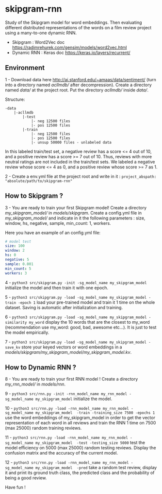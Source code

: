 # skipgram-rnn
Study of the Skipgram model for word embeddings. 
Then evaluating different distributed representations 
of the words on a film review project using a many-to-one dynamic RNN.

- Skipgram : Word2Vec doc https://radimrehurek.com/gensim/models/word2vec.html
- Dynamic RNN : Keras doc https://keras.io/layers/recurrent/

## Environment
1 - Download data here http://ai.stanford.edu/~amaas/data/sentiment/ (turn into a directory named *aclImdb/* after decompression).
Create a directory named *data/* at the project root. Put the directory *aclImdb/* inside *data/*.

Structure:
```
-data
    |-acllmdb
        |-test
            |- neg 12500 files
            |- pos 12500 files
        |-train
            |- neg 12500 files
            |- pos 12500 files
            |- unsup 50000 files - unlabeled data
```

 In this labeled train/test set, a negative review has a score <= 4 out of 10, 
 and a positive review has a score >= 7 out of 10. Thus, reviews with more 
 neutral ratings are not included in the train/test sets. We labeled a negative 
 review whose score <= 4 as 0, and a positive review whose score >= 7 as 1.

2 - Create a env.yml file at the project root and write in it : `project_abspath: "absolute/path/to/skipgram-rnn"`

## How to Skipgram ?
3 - You are ready to train your first Skipgram model! Create a directory 
*my_skipgram_model/* in *models/skipgram*. Create a config.yml file in 
*my_skipgram_model/* and indicate in it the following parameters : size, 
window, hs, negative, sample, min_count: 1, workers.

Here you have an example of an config.yml file:

```yaml
# model test
size: 100
window: 2
hs: 0
negative: 5
sample: 0.001
min_count: 5
workers: 3
``` 

4 - `python3 src/skipgram.py -init -sg_model_name my_skipgram_model` 
initialize the model and then train it with one epoch. 

5 - `python3 src/skipgram.py -load -sg_model_name my_skipgram_model -train -epoch 1` 
load your pre-trained model and train it 1 time on the whole dataset. 
Saving is automatic after initialization and training.

6 - `python3 src/skipgram.py -load -sg_model_name my_skipgram_model -similarity my_word` 
display the 10 words that are the closest to my_word (recommendation use my_word: 
good, bad, awesome etc...). It is just to test the model empirically.

7 - `python3 src/skipgram.py -load -sg_model_name my_skipgram_model -save_kv` 
store your keyed vectors or word embeddings in a 
*models/skipgram/my_skipgram_model/my_skipgram_model.kv*.

## How to Dynamic RNN ?

8 - You are ready to train your first RNN model ! Create a directory 
*my_rnn_model/* in *models/rnn*.

9 - `python3 src/rnn.py -init -rnn_model_name my_rnn_model -sg_model_name my_skipgram_model` 
initialize the model. 

10 - `python3 src/rnn.py -load -rnn_model_name my_rnn_model -sg_model_name my_skipgram_model 
-train -training_size 7500 -epochs 1` use the word embeddings of my_skipgram_model in order 
to get the vector representation of each word in all reviews and train the RNN 1 time on 
7500 (max 25000) random training reviews.

11 - `python3 src/rnn.py -load -rnn_model_name my_rnn_model -sg_model_name my_skipgram_model 
-test -testing_size 5000` test the model efficiency on 5000 (max 25000) random testing 
reviews. Display the confusion matrix and the accuracy of the current model.

12 - `python3 src/rnn.py -load -rnn_model_name my_rnn_model -sg_model_name my_skipgram_model 
-pred` take a random test review, display it and print its ground truth class, 
the predicted class and the probability of being a good review.

Have fun !
